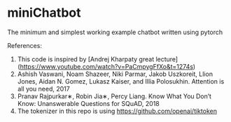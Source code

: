 # miniChatbot

The minimum and simplest working example chatbot written using pytorch

References:
1. This code is inspired by [Andrej Kharpaty great lecture] (https://www.youtube.com/watch?v=PaCmpygFfXo&t=1274s)
2. Ashish Vaswani, Noam Shazeer, Niki Parmar, Jakob Uszkoreit, Llion Jones, Aidan N. Gomez, Lukasz Kaiser,
and Illia Polosukhin. Attention is all you need, 2017
3. Pranav Rajpurkar∗, Robin Jia∗, Percy Liang. Know What You Don’t Know: Unanswerable Questions for SQuAD, 2018
4. The tokenizer in this repo is using https://github.com/openai/tiktoken